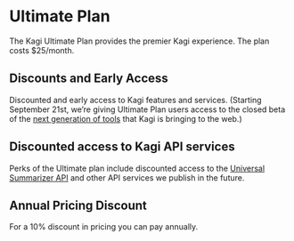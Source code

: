# Ultimate Plan

The Kagi Ultimate Plan provides the premier Kagi experience. The plan costs $25/month.

## Discounts and Early Access

Discounted and early access to Kagi features and services. (Starting September 21st, we’re giving Ultimate Plan users access to the closed beta of the [next generation of tools](../ai/assistant.md) that Kagi is bringing to the web.)

## Discounted access to Kagi API services

Perks of the Ultimate plan include discounted access to the [Universal Summarizer API](../api/summarizer.md) and other API services we publish in the future.

## Annual Pricing Discount

For a 10% discount in pricing you can pay annually.
